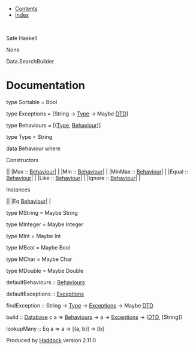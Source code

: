 -   [Contents](index.html)
-   [Index](doc-index.html)

 

Safe Haskell

None

Data.SearchBuilder

Documentation
=============

type Sortable = Bool

type Exceptions = [String -\> [Type](Data-SearchBuilder.html#t:Type) -\> Maybe [DTD](Data-DatabaseTemplate.html#t:DTD)]

type Behaviours = [([Type](Data-SearchBuilder.html#t:Type), [Behaviour](Data-SearchBuilder.html#t:Behaviour))]

type Type = String

data Behaviour where

Constructors

||
|Max :: [Behaviour](Data-SearchBuilder.html#t:Behaviour)| |
|Min :: [Behaviour](Data-SearchBuilder.html#t:Behaviour)| |
|MinMax :: [Behaviour](Data-SearchBuilder.html#t:Behaviour)| |
|Equal :: [Behaviour](Data-SearchBuilder.html#t:Behaviour)| |
|Like :: [Behaviour](Data-SearchBuilder.html#t:Behaviour)| |
|Ignore :: [Behaviour](Data-SearchBuilder.html#t:Behaviour)| |

Instances

||
|Eq [Behaviour](Data-SearchBuilder.html#t:Behaviour)| |

type MString = Maybe String

type MInteger = Maybe Integer

type MInt = Maybe Int

type MBool = Maybe Bool

type MChar = Maybe Char

type MDouble = Maybe Double

defaultBehaviours :: [Behaviours](Data-SearchBuilder.html#t:Behaviours)

defaultExceptions :: [Exceptions](Data-SearchBuilder.html#t:Exceptions)

findException :: String -\> [Type](Data-SearchBuilder.html#t:Type) -\> [Exceptions](Data-SearchBuilder.html#t:Exceptions) -\> Maybe [DTD](Data-DatabaseTemplate.html#t:DTD)

build :: [Database](Model-General.html#t:Database) c a =\> [Behaviours](Data-SearchBuilder.html#t:Behaviours) -\> a -\> [Exceptions](Data-SearchBuilder.html#t:Exceptions) -\> ([DTD](Data-DatabaseTemplate.html#t:DTD), [String])

lookupMany :: Eq a =\> a -\> [(a, b)] -\> [b]

Produced by [Haddock](http://www.haskell.org/haddock/) version 2.11.0
